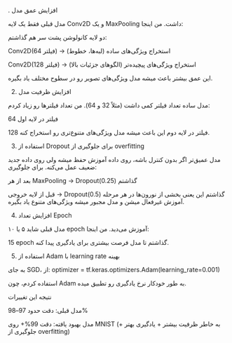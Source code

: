 . افزایش عمق مدل

مدل قبلی فقط یک لایه Conv2D و یک MaxPooling داشت.
من اینجا:

دو لایه کانولوشن پشت سر هم گذاشتم:

Conv2D(64 فیلتر) → استخراج ویژگی‌های ساده (لبه‌ها، خطوط)

Conv2D(128 فیلتر) → استخراج ویژگی‌های پیچیده‌تر (الگوهای جزئیات بالا)

این عمق بیشتر باعث میشه مدل ویژگی‌های تصویر رو در سطوح مختلف یاد بگیره.

2. افزایش ظرفیت مدل

مدل ساده تعداد فیلتر کمی داشت (مثلاً 32 و 64).
من تعداد فیلترها رو زیاد کردم:

64 فیلتر در لایه اول

128 فیلتر در لایه دوم
این باعث میشه مدل ویژگی‌های متنوع‌تری رو استخراج کنه.

3. استفاده از Dropout برای جلوگیری از overfitting

مدل عمیق‌تر اگر بدون کنترل باشه، روی داده آموزش حفظ میشه ولی روی داده جدید ضعیف عمل می‌کنه.
برای جلوگیری:

بعد از هر MaxPooling → Dropout(0.25) گذاشتم

قبل از لایه خروجی → Dropout(0.5) گذاشتم
این یعنی بخشی از نورون‌ها در هر مرحله آموزش غیرفعال میشن و مدل مجبور میشه ویژگی‌های متنوع یاد بگیره.

4. افزایش تعداد Epoch

مدل قبلی شاید ۵ یا ۱۰ epoch آموزش می‌دید.
من اینجا:

15 epoch گذاشتم تا مدل فرصت بیشتری برای یادگیری پیدا کنه.

5. استفاده از Adam با learning rate بهینه

به جای SGD، از:
optimizer = tf.keras.optimizers.Adam(learning_rate=0.001)

استفاده کردم، چون Adam به طور خودکار نرخ یادگیری رو تطبیق میده.

نتیجه این تغییرات

مدل قبلی: دقت حدود 97–98%

مدل بهبود یافته: دقت 99%+ روی MNIST
(به خاطر ظرفیت بیشتر + یادگیری بهتر + جلوگیری از overfitting)
